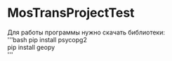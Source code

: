 # MosTransProjectTest
Для работы программы нужно скачать библиотеки:<br/>
'''bash
pip install psycopg2<br/>
pip install geopy<br/>
'''
